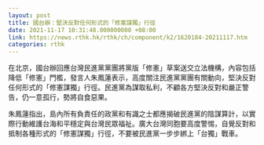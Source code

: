 ```yaml
---
layout: post
title: 國台辦：堅決反對任何形式的「修憲謀獨」行徑
date: 2021-11-17 10:31:48.000000000 +08:00
link: https://news.rthk.hk/rthk/ch/component/k2/1620184-20211117.htm
categories: rthk
---
```


在北京，國台辦回應台灣民進黨黨團將黨版「修憲」草案送交立法機構，內容包括降低「修憲」門檻，發言人朱鳳蓮表示，高度關注民進黨黨團有關動向，堅決反對任何形式的「修憲謀獨」行徑。民進黨為謀取私利，不顧各方堅決反對和嚴正警告，仍一意孤行，勢將自食惡果。

朱鳳蓮指出，島內所有負責任的政黨和有識之士都應揭破民進黨的陰謀算計，以實際行動維護台海和平穩定與台灣民眾福祉。廣大台灣同胞要高度警惕，自覺反對和抵制各種形式的「修憲謀獨」行徑，不要被民進黨一步步綁上「台獨」戰車。
